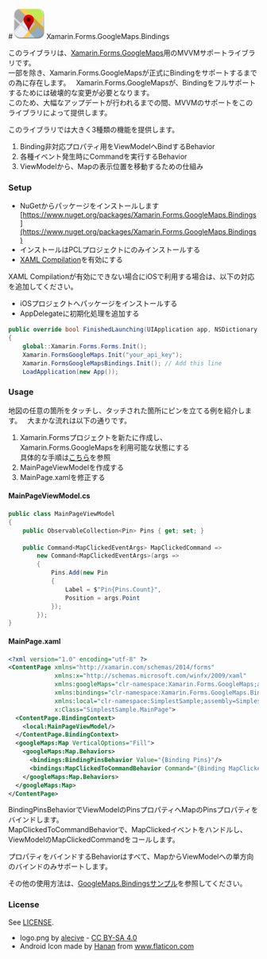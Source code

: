 #![logo](logo.png) Xamarin.Forms.GoogleMaps.Bindings

このライブラリは、[Xamarin.Forms.GoogleMaps](https://github.com/amay077/Xamarin.Forms.GoogleMaps)用のMVVMサポートライブラリです。  
一部を除き、Xamarin.Forms.GoogleMapsが正式にBindingをサポートするまでの為に存在します。  
Xamarin.Forms.GoogleMapsが、Bindingをフルサポートするためには破壊的な変更が必要となります。  
このため、大幅なアップデートが行われるまでの間、MVVMのサポートをこのライブラリによって提供します。  

このライブラリでは大きく3種類の機能を提供します。  

1. Binding非対応プロパティ用をViewModelへBindするBehavior  
1. 各種イベント発生時にCommandを実行するBehavior  
1. ViewModelから、Mapの表示位置を移動するための仕組み  

### Setup  

* NuGetからパッケージをインストールします
[https://www.nuget.org/packages/Xamarin.Forms.GoogleMaps.Bindings](https://www.nuget.org/packages/Xamarin.Forms.GoogleMaps.Bindings)
* インストールはPCLプロジェクトにのみインストールする  
* [XAML Compilation](https://developer.xamarin.com/guides/xamarin-forms/xaml/xamlc/)を有効にする  

XAML Compilationが有効にできない場合にiOSで利用する場合は、以下の対応を追加してください。  

* iOSプロジェクトへパッケージをインストールする  
* AppDelegateに初期化処理を追加する  

```cs
public override bool FinishedLaunching(UIApplication app, NSDictionary options)
{
    global::Xamarin.Forms.Forms.Init();
    Xamarin.FormsGoogleMaps.Init("your_api_key");
    Xamarin.FormsGoogleMapsBindings.Init(); // Add this line
    LoadApplication(new App());
```

### Usage  

地図の任意の箇所をタッチし、タッチされた箇所にピンを立てる例を紹介します。  
大まかな流れは以下の通りです。  

1. Xamarin.Formsプロジェクトを新たに作成し、Xamarin.Forms.GoogleMapsを利用可能な状態にする  
具体的な手順は[こちら](https://github.com/amay077/Xamarin.Forms.GoogleMaps)を参照
1. MainPageViewModelを作成する  
2. MainPage.xamlを修正する  

#### MainPageViewModel.cs  

```cs
public class MainPageViewModel
{
    public ObservableCollection<Pin> Pins { get; set; }

    public Command<MapClickedEventArgs> MapClickedCommand => 
        new Command<MapClickedEventArgs>(args =>
        {
            Pins.Add(new Pin
            {
                Label = $"Pin{Pins.Count}",
                Position = args.Point
            });
        });
}
```

#### MainPage.xaml

```xml
<?xml version="1.0" encoding="utf-8" ?>
<ContentPage xmlns="http://xamarin.com/schemas/2014/forms"
             xmlns:x="http://schemas.microsoft.com/winfx/2009/xaml"
             xmlns:googleMaps="clr-namespace:Xamarin.Forms.GoogleMaps;assembly=Xamarin.Forms.GoogleMaps"
             xmlns:bindings="clr-namespace:Xamarin.Forms.GoogleMaps.Bindings;assembly=Xamarin.Forms.GoogleMaps.Bindings"
             xmlns:local="clr-namespace:SimplestSample;assembly=SimplestSample"
             x:Class="SimplestSample.MainPage">
  <ContentPage.BindingContext>
    <local:MainPageViewModel/>
  </ContentPage.BindingContext>
  <googleMaps:Map VerticalOptions="Fill">
    <googleMaps:Map.Behaviors>
      <bindings:BindingPinsBehavior Value="{Binding Pins}"/>
      <bindings:MapClickedToCommandBehavior Command="{Binding MapClickedCommand}"/>
    </googleMaps:Map.Behaviors>
  </googleMaps:Map>
</ContentPage>
```

BindingPinsBehaviorでViewModelのPinsプロパティへMapのPinsプロパティをバインドします。  
MapClickedToCommandBehaviorで、MapClickedイベントをハンドルし、ViewModelのMapClickedCommandをコールします。  

プロパティをバインドするBehaviorはすべて、MapからViewModelへの単方向のバインドのみサポートします。

その他の使用方法は、[GoogleMaps.Bindingsサンプル](https://github.com/nuitsjp/Xamarin.Forms.GoogleMaps.Bindings/tree/master/Sample/GoogleMaps.Bindings/GoogleMaps.Bindings)を参照してください。  


### License

See [LICENSE](LICENSE).

* logo.png by [alecive](http://www.iconarchive.com/show/flatwoken-icons-by-alecive.html) - [CC BY-SA 4.0](https://creativecommons.org/licenses/by-sa/4.0/deed)
* Android Icon made by [Hanan](http://www.flaticon.com/free-icon/android_109464) from www.flaticon.com

